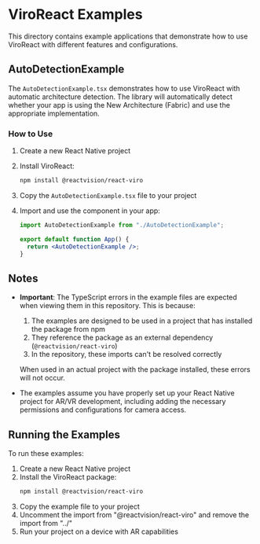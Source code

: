 # ViroReact Examples

This directory contains example applications that demonstrate how to use ViroReact with different features and configurations.

## AutoDetectionExample

The `AutoDetectionExample.tsx` demonstrates how to use ViroReact with automatic architecture detection. The library will automatically detect whether your app is using the New Architecture (Fabric) and use the appropriate implementation.

### How to Use

1. Create a new React Native project
2. Install ViroReact:
   ```bash
   npm install @reactvision/react-viro
   ```
3. Copy the `AutoDetectionExample.tsx` file to your project
4. Import and use the component in your app:

   ```jsx
   import AutoDetectionExample from "./AutoDetectionExample";

   export default function App() {
     return <AutoDetectionExample />;
   }
   ```

## Notes

- **Important**: The TypeScript errors in the example files are expected when viewing them in this repository. This is because:

  1. The examples are designed to be used in a project that has installed the package from npm
  2. They reference the package as an external dependency (`@reactvision/react-viro`)
  3. In the repository, these imports can't be resolved correctly

  When used in an actual project with the package installed, these errors will not occur.

- The examples assume you have properly set up your React Native project for AR/VR development, including adding the necessary permissions and configurations for camera access.

## Running the Examples

To run these examples:

1. Create a new React Native project
2. Install the ViroReact package:
   ```bash
   npm install @reactvision/react-viro
   ```
3. Copy the example file to your project
4. Uncomment the import from "@reactvision/react-viro" and remove the import from "../"
5. Run your project on a device with AR capabilities
